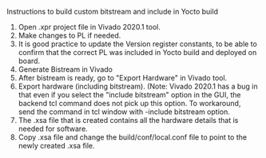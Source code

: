 Instructions to build custom bitstream and include in Yocto build

1. Open .xpr project file in Vivado 2020.1 tool.
2. Make changes to PL if needed.
3. It is good practice to update the Version register constants, to be able to confirm that the correct PL was included in Yocto build and deployed on board.
4. Generate Bistream in Vivado
5. After bistream is ready, go to "Export Hardware" in Vivado tool.
6. Export hardware (including bitstream). (Note: Vivado 2020.1 has a bug in that even if you select the "include bitstream" option in the GUI, the backend tcl command does not
   pick up this option. To workaround, send the command in tcl window with  -include bitstream option.
6. The .xsa file that is created contains all the hardware details that is needed for software.
7. Copy .xsa file and change the build/conf/local.conf file to point to the newly created .xsa file.
